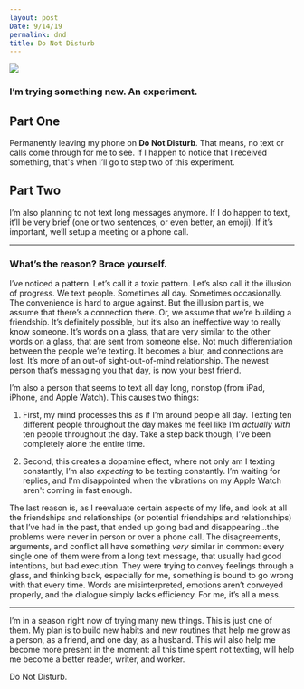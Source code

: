 ```yaml
---
layout: post
Date: 9/14/19
permalink: dnd
title: Do Not Disturb
---
```


![][image-1]

### I’m trying something new. An experiment.

## Part One

Permanently leaving my phone on **Do Not Disturb**. That means, no text or calls come through for me to see. If I happen to notice that I received something, that's when I’ll go to step two of this experiment.

## Part Two

I’m also planning to not text long messages anymore. If I do happen to text, it’ll be very brief (one or two sentences, or even better, an emoji). If it’s important, we’ll setup a meeting or a phone call.

---- 

### What’s the reason? Brace yourself.

I’ve noticed a pattern. Let’s call it a toxic pattern. Let’s also call it the illusion of progress. We text people. Sometimes all day. Sometimes occasionally. The convenience is hard to argue against. But the illusion part is, we assume that there’s a connection there. Or, we assume that we’re building a friendship. It’s definitely possible, but it’s also an ineffective way to really know someone. It’s words on a glass, that are very similar to the other words on a glass, that are sent from someone else. Not much differentiation between the people we’re texting. It becomes a blur, and connections are lost. It’s more of an out-of sight-out-of-mind relationship. The newest person that’s messaging you that day, is now your best friend.

I’m also a person that seems to text all day long, nonstop (from iPad, iPhone, and Apple Watch). This causes two things:

1. First, my mind processes this as if I’m around people all day. Texting ten different people throughout the day makes me feel like I’m *actually with* ten people throughout the day. Take a step back though, I’ve been completely alone the entire time.

2. Second, this creates a dopamine effect, where not only am I texting constantly, I’m also *expecting* to be texting constantly. I’m waiting for replies, and I'm disappointed when the vibrations on my Apple Watch aren't coming in fast enough.

The last reason is, as I reevaluate certain aspects of my life, and look at all the friendships and relationships (or potential friendships and relationships) that I’ve had in the past, that ended up going bad and disappearing...the problems were never in person or over a phone call. The disagreements, arguments, and conflict all have something *very* similar in common: every single one of them were from a long text message, that usually had good intentions, but bad execution. They were trying to convey feelings through a glass, and thinking back, especially for me, something is bound to go wrong with that every time. Words are misinterpreted, emotions aren’t conveyed properly, and the dialogue simply lacks efficiency. For me, it’s all a mess.

---- 

I’m in a season right now of trying many new things. This is just one of them. My plan is to build new habits and new routines that help me grow as a person, as a friend, and one day, as a husband. This will also help me become more present in the moment: all this time spent not texting, will help me become a better reader, writer, and worker.

Do Not Disturb.

[image-1]:	https://i.imgur.com/OPzhFZm.jpg